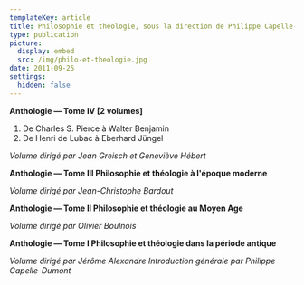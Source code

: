 ```yaml
---
templateKey: article
title: Philosophie et théologie, sous la direction de Philippe Capelle-Dumont
type: publication
picture:
  display: embed
  src: /img/philo-et-theologie.jpg
date: 2011-09-25
settings:
  hidden: false
---
```

**Anthologie — Tome IV \[2 volumes]** 

1. De Charles S. Pierce à Walter Benjamin
2. De Henri de Lubac à Eberhard Jüngel

*Volume dirigé par Jean Greisch et Geneviève Hébert*

**Anthologie — Tome III Philosophie et théologie à l'époque moderne**

*Volume dirigé par Jean-Christophe Bardout*

**Anthologie — Tome II Philosophie et théologie au Moyen Age**

*Volume dirigé par Olivier Boulnois*

**Anthologie — Tome I Philosophie et théologie dans la période antique**

*Volume dirigé par Jérôme Alexandre Introduction générale par Philippe Capelle-Dumont*